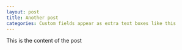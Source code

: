 ```yaml
---
layout: post
title: Another post
categories: Custom fields appear as extra text boxes like this
---
```

This is the content of the post
